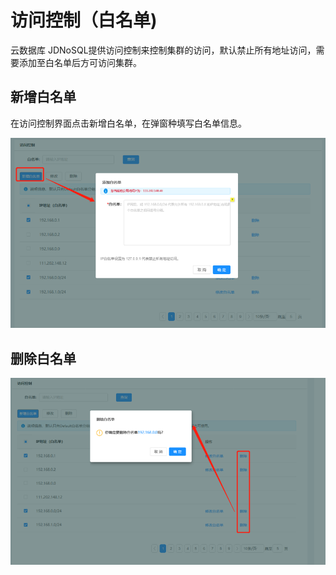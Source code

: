 # 访问控制（白名单)

云数据库 JDNoSQL提供访问控制来控制集群的访问，默认禁止所有地址访问，需要添加至白名单后方可访问集群。

## 新增白名单

在访问控制界面点击新增白名单，在弹窗种填写白名单信息。

![Image text](../../image/56.png)
 
## 删除白名单

![Image text](../../image/57.png)

